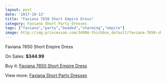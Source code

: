 ```yaml
---
layout: post
date: '2017-10-13'
title: "Faviana 7650 Short Empire Dress"
category: Faviana Short Party Dresses
tags: ["faviana","party","beaded","charming","empire"]
image: http://img.princessan.com/34986-thickbox_default/faviana-7650-short-empire-dress.jpg
---
```

Faviana 7650 Short Empire Dress

On Sales: **$344.99**
<a href="https://www.princessan.com/en/16394-faviana-7650-short-empire-dress.html"><amp-img layout="responsive" width="600" height="600" src="//img.princessan.com/34986-thickbox_default/faviana-7650-short-empire-dress.jpg" alt="Faviana 7650 Short Empire Dress 0" /></a>
<a href="https://www.princessan.com/en/16394-faviana-7650-short-empire-dress.html"><amp-img layout="responsive" width="600" height="600" src="//img.princessan.com/34990-thickbox_default/faviana-7650-short-empire-dress.jpg" alt="Faviana 7650 Short Empire Dress 1" /></a>
<a href="https://www.princessan.com/en/16394-faviana-7650-short-empire-dress.html"><amp-img layout="responsive" width="600" height="600" src="//img.princessan.com/34989-thickbox_default/faviana-7650-short-empire-dress.jpg" alt="Faviana 7650 Short Empire Dress 2" /></a>
<a href="https://www.princessan.com/en/16394-faviana-7650-short-empire-dress.html"><amp-img layout="responsive" width="600" height="600" src="//img.princessan.com/34988-thickbox_default/faviana-7650-short-empire-dress.jpg" alt="Faviana 7650 Short Empire Dress 3" /></a>
<a href="https://www.princessan.com/en/16394-faviana-7650-short-empire-dress.html"><amp-img layout="responsive" width="600" height="600" src="//img.princessan.com/34987-thickbox_default/faviana-7650-short-empire-dress.jpg" alt="Faviana 7650 Short Empire Dress 4" /></a>

Buy it: [Faviana 7650 Short Empire Dress](https://www.princessan.com/en/16394-faviana-7650-short-empire-dress.html "Faviana 7650 Short Empire Dress")

View more: [Faviana Short Party Dresses](https://www.princessan.com/en/136- "Faviana Short Party Dresses")